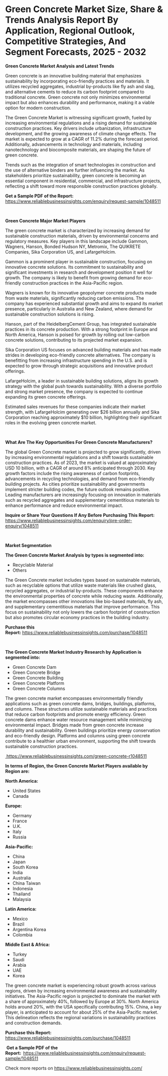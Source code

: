 <p><h1>Green Concrete Market Size, Share & Trends Analysis Report By Application, Regional Outlook, Competitive Strategies, And Segment Forecasts, 2025 - 2032</h1></p><p><strong>Green Concrete Market Analysis and Latest Trends</strong></p>
<p><p>Green concrete is an innovative building material that emphasizes sustainability by incorporating eco-friendly practices and materials. It utilizes recycled aggregates, industrial by-products like fly ash and slag, and alternative cements to reduce its carbon footprint compared to traditional concrete. Green concrete not only minimizes environmental impact but also enhances durability and performance, making it a viable option for modern construction.</p><p>The Green Concrete Market is witnessing significant growth, fueled by increasing environmental regulations and a rising demand for sustainable construction practices. Key drivers include urbanization, infrastructure development, and the growing awareness of climate change effects. The market is expected to grow at a CAGR of 11.2% during the forecast period. Additionally, advancements in technology and materials, including nanotechnology and biocomposite materials, are shaping the future of green concrete. </p><p>Trends such as the integration of smart technologies in construction and the use of alternative binders are further influencing the market. As stakeholders prioritize sustainability, green concrete is becoming an essential component in residential, commercial, and infrastructure projects, reflecting a shift toward more responsible construction practices globally.</p></p>
<p><strong>Get a Sample PDF of the Report:&nbsp;</strong> <a href="https://www.reliablebusinessinsights.com/enquiry/request-sample/1048511?utm_campaign=2264&utm_medium=2&utm_source=Github&utm_content=ia&utm_term=28022025&utm_id=green-concrete">https://www.reliablebusinessinsights.com/enquiry/request-sample/1048511</a></p>
<p>&nbsp;</p>
<p><strong>Green Concrete Major Market Players</strong></p>
<p><p>The green concrete market is characterized by increasing demand for sustainable construction materials, driven by environmental concerns and regulatory measures. Key players in this landscape include Gammon, Wagners, Hanson, Bonded Hudson NY, Metromix, The QUIKRETE Companies, Sika Corporation US, and LafargeHolcim.</p><p>Gammon is a prominent player in sustainable construction, focusing on innovative concrete solutions. Its commitment to sustainability and significant investments in research and development position it well for growth. The company is likely to benefit from growing demand for eco-friendly construction practices in the Asia-Pacific region.</p><p>Wagners is known for its innovative geopolymer concrete products made from waste materials, significantly reducing carbon emissions. The company has experienced substantial growth and aims to expand its market presence, particularly in Australia and New Zealand, where demand for sustainable construction solutions is rising.</p><p>Hanson, part of the HeidelbergCement Group, has integrated sustainable practices in its concrete production. With a strong footprint in Europe and North America, Hanson is poised for growth by rolling out low-carbon concrete solutions, contributing to its projected market expansion.</p><p>Sika Corporation US focuses on advanced building materials and has made strides in developing eco-friendly concrete alternatives. The company is benefitting from increasing infrastructure spending in the U.S. and is expected to grow through strategic acquisitions and innovative product offerings.</p><p>LafargeHolcim, a leader in sustainable building solutions, aligns its growth strategy with the global push towards sustainability. With a diverse portfolio and strong market presence, the company is expected to continue expanding its green concrete offerings.</p><p>Estimated sales revenues for these companies indicate their market strength, with LafargeHolcim generating over $26 billion annually and Sika Corporation reaching approximately $10 billion, highlighting their significant roles in the evolving green concrete market.</p></p>
<p>&nbsp;</p>
<p><strong>What Are The Key Opportunities For Green Concrete Manufacturers?</strong></p>
<p><p>The global Green Concrete market is projected to grow significantly, driven by increasing environmental regulations and a shift towards sustainable construction practices. As of 2023, the market is valued at approximately USD 10 billion, with a CAGR of around 8% anticipated through 2030. Key growth factors include the rising awareness of carbon footprints, advancements in recycling technologies, and demand from eco-friendly building projects. As cities prioritize sustainability and governments implement stricter building codes, the future outlook remains positive. Leading manufacturers are increasingly focusing on innovation in materials such as recycled aggregates and supplementary cementitious materials to enhance performance and reduce environmental impact.</p></p>
<p><strong>Inquire or Share Your Questions If Any Before Purchasing This Report:</strong> <a href="https://www.reliablebusinessinsights.com/enquiry/pre-order-enquiry/1048511?utm_campaign=2264&utm_medium=2&utm_source=Github&utm_content=ia&utm_term=28022025&utm_id=green-concrete">https://www.reliablebusinessinsights.com/enquiry/pre-order-enquiry/1048511</a></p>
<p>&nbsp;</p>
<p><strong>Market Segmentation</strong></p>
<p><strong>The Green Concrete Market Analysis by types is segmented into:</strong></p>
<p><ul><li>Recyclable Material</li><li>Others</li></ul></p>
<p><p>The Green Concrete market includes types based on sustainable materials, such as recyclable options that utilize waste materials like crushed glass, recycled aggregates, or industrial by-products. These components enhance the environmental properties of concrete while reducing waste. Additionally, the market encompasses other innovations like bio-based materials, fly ash, and supplementary cementitious materials that improve performance. This focus on sustainability not only lowers the carbon footprint of construction but also promotes circular economy practices in the building industry.</p></p>
<p><strong>Purchase this Report:&nbsp;</strong><a href="https://www.reliablebusinessinsights.com/purchase/1048511?utm_campaign=2264&utm_medium=2&utm_source=Github&utm_content=ia&utm_term=28022025&utm_id=green-concrete">https://www.reliablebusinessinsights.com/purchase/1048511</a></p>
<p>&nbsp;</p>
<p><strong>The Green Concrete Market Industry Research by Application is segmented into:</strong></p>
<p><ul><li>Green Concrete Dam</li><li>Green Concrete Bridge</li><li>Green Concrete Building</li><li>Green Concrete Platform</li><li>Green Concrete Columns</li></ul></p>
<p><p>The green concrete market encompasses environmentally friendly applications such as green concrete dams, bridges, buildings, platforms, and columns. These structures utilize sustainable materials and practices that reduce carbon footprints and promote energy efficiency. Green concrete dams enhance water resource management while minimizing environmental impact. Bridges made from green concrete increase durability and sustainability. Green buildings prioritize energy conservation and eco-friendly design. Platforms and columns using green concrete contribute to a healthier urban environment, supporting the shift towards sustainable construction practices.</p></p>
<p><a href="https://www.reliablebusinessinsights.com/green-concrete-r1048511?utm_campaign=2264&utm_medium=2&utm_source=Github&utm_content=ia&utm_term=28022025&utm_id=green-concrete">&nbsp;https://www.reliablebusinessinsights.com/green-concrete-r1048511</a></p>
<p><strong>In terms of Region, the Green Concrete Market Players available by Region are:</strong></p>
<p>
    <p> <strong> North America: </strong>
        <ul>
            <li>United States</li>
            <li>Canada</li>
        </ul>
        </p> 
    <p> <strong> Europe: </strong>
        <ul>
            <li>Germany</li>
            <li>France</li>
            <li>U.K.</li>
            <li>Italy</li>
            <li>Russia</li>
        </ul>
        </p> 
    <p> <strong> Asia-Pacific: </strong>
        <ul>
            <li>China</li>
            <li>Japan</li>
            <li>South Korea</li>
            <li>India</li>
            <li>Australia</li>
            <li>China Taiwan</li>
            <li>Indonesia</li>
            <li>Thailand</li>
            <li>Malaysia</li>
        </ul>
        </p> 
    <p> <strong> Latin America: </strong>
        <ul>
            <li>Mexico</li>
            <li>Brazil</li>
            <li>Argentina Korea</li>
            <li>Colombia</li>
        </ul>
        </p> 
    <p> <strong> Middle East & Africa: </strong>
        <ul>
            <li>Turkey</li>
            <li>Saudi</li>
            <li>Arabia</li>
            <li>UAE</li>
            <li>Korea</li>
        </ul>
    </p>
    </p>
<p><p>The green concrete market is experiencing robust growth across various regions, driven by increasing environmental awareness and sustainability initiatives. The Asia-Pacific region is projected to dominate the market with a share of approximately 40%, followed by Europe at 30%. North America holds around 20%, with the USA specifically contributing 15%. China, a key player, is anticipated to account for about 25% of the Asia-Pacific market. This delineation reflects the regional variations in sustainability practices and construction demands.</p></p>
<p><strong>Purchase this Report: </strong><a href="https://www.reliablebusinessinsights.com/purchase/1048511?utm_campaign=2264&utm_medium=2&utm_source=Github&utm_content=ia&utm_term=28022025&utm_id=green-concrete">https://www.reliablebusinessinsights.com/purchase/1048511</a></p>
<p>&nbsp;<strong>Get a Sample PDF of the Report:&nbsp;&nbsp;</strong><a href="https://www.reliablebusinessinsights.com/enquiry/request-sample/1048511?utm_campaign=2264&utm_medium=2&utm_source=Github&utm_content=ia&utm_term=28022025&utm_id=green-concrete">https://www.reliablebusinessinsights.com/enquiry/request-sample/1048511</a></p>
<p><strong></strong></p>
<p>Check more reports on <a href="https://www.reliablebusinessinsights.com/?utm_campaign=2264&utm_medium=2&utm_source=Github&utm_content=ia&utm_term=28022025&utm_id=green-concrete">https://www.reliablebusinessinsights.com/</a></p>